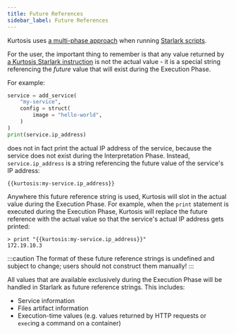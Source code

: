 ```yaml
---
title: Future References
sidebar_label: Future References
---
```


Kurtosis uses [a multi-phase approach][multi-phase-runs-reference] when running [Starlark scripts][starlark-reference].

For the user, the important thing to remember is that any value returned by [a Kurtosis Starlark instruction][starlark-reference] is not the actual value - it is a special string referencing the _future_ value that will exist during the Execution Phase.

For example:

```python
service = add_service(
    "my-service",
    config = struct(
        image = "hello-world",
    )
)
print(service.ip_address)
```

does not in fact print the actual IP address of the service, because the service does not exist during the Interpretation Phase. Instead, `service.ip_address` is a string referencing the future value of the service's IP address:

```
{{kurtosis:my-service.ip_address}}
```

Anywhere this future reference string is used, Kurtosis will slot in the actual value during the Execution Phase. For example, when the `print` statement is executed during the Execution Phase, Kurtosis will replace the future reference with the actual value so that the service's actual IP address gets printed:

```
> print "{{kurtosis:my-service.ip_address}}"
172.19.10.3
```

:::caution
The format of these future reference strings is undefined and subject to change; users should not construct them manually!
:::

All values that are available exclusively during the Execution Phase will be handled in Starlark as future reference strings. This includes:

- Service information
- Files artifact information
- Execution-time values (e.g. values returned by HTTP requests or `exec`ing a command on a container)

<!----------- ONLY LINKS BELOW HERE ----------------------->
[multi-phase-runs-reference]: ./multi-phase-runs.md
[starlark-reference]: ../starlark-reference/index.md
